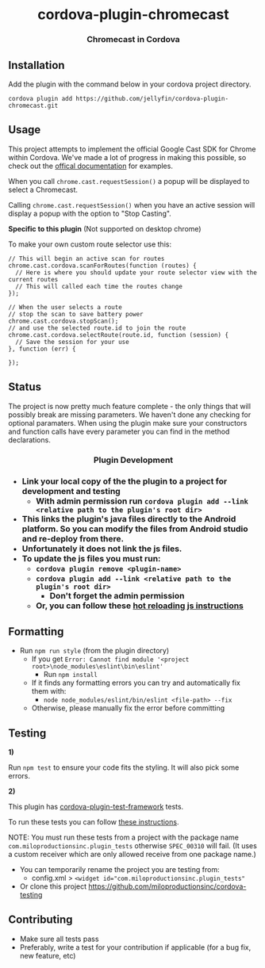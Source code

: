 <h1 align="center">cordova-plugin-chromecast</h1>
<h3 align="center">Chromecast in Cordova</h3>

## Installation
Add the plugin with the command below in your cordova project directory.

```
cordova plugin add https://github.com/jellyfin/cordova-plugin-chromecast.git
```

## Usage

This project attempts to implement the official Google Cast SDK for Chrome within Cordova. We've made a lot of progress in making this possible, so check out the [offical documentation](https://developers.google.com/cast/docs/chrome_sender) for examples.

When you call `chrome.cast.requestSession()` a popup will be displayed to select a Chromecast. 

Calling `chrome.cast.requestSession()` when you have an active session will display a popup with the option to "Stop Casting".

**Specific to this plugin** (Not supported on desktop chrome)

To make your own custom route selector use this:
```
// This will begin an active scan for routes
chrome.cast.cordova.scanForRoutes(function (routes) {
  // Here is where you should update your route selector view with the current routes
  // This will called each time the routes change
});

// When the user selects a route
// stop the scan to save battery power
chrome.cast.cordova.stopScan();
// and use the selected route.id to join the route
chrome.cast.cordova.selectRoute(route.id, function (session) {
  // Save the session for your use
}, function (err) {

});

```

## Status

The project is now pretty much feature complete - the only things that will possibly break are missing parameters. We haven't done any checking for optional paramaters. When using the plugin make sure your constructors and function calls have every parameter you can find in the method declarations.

<h3 align="center">Plugin Development<h3>

* Link your local copy of the the plugin to a project for development and testing
  * With admin permission run `cordova plugin add --link <relative path to the plugin's root dir>`
* This links the plugin's **java** files directly to the Android platform.  So you can modify the files from Android studio and re-deploy from there.
* Unfortunately it does **not** link the js files.
* To update the js files you must run:
    * `cordova plugin remove <plugin-name>`
    * `cordova plugin add --link <relative path to the plugin's root dir>`
        * Don't forget the admin permission
    * Or, you can follow these [hot reloading js instructions](https://github.com/miloproductionsinc/cordova-testing#hot-reload-js)

## Formatting

* Run `npm run style` (from the plugin directory)
  * If you get `Error: Cannot find module '<project root>\node_modules\eslint\bin\eslint'`
    * Run `npm install`
  * If it finds any formatting errors you can try and automatically fix them with:
    * `node node_modules/eslint/bin/eslint <file-path> --fix`
  * Otherwise, please manually fix the error before committing

## Testing

**1)** 

Run `npm test` to ensure your code fits the styling.  It will also pick some errors.

**2)**

This plugin has [cordova-plugin-test-framework](https://github.com/apache/cordova-plugin-test-framework) tests.

To run these tests you can follow [these instructions](https://github.com/miloproductionsinc/cordova-testing).

NOTE: You must run these tests from a project with the package name `com.miloproductionsinc.plugin_tests` otherwise `SPEC_00310` will fail.  (It uses a custom receiver which are only allowed receive from one package name.)
  
  * You can temporarily rename the project you are testing from:
    * config.xml > `<widget id="com.miloproductionsinc.plugin_tests"`
  * Or clone this project https://github.com/miloproductionsinc/cordova-testing


## Contributing

* Make sure all tests pass
* Preferably, write a test for your contribution if applicable (for a bug fix, new feature, etc)
